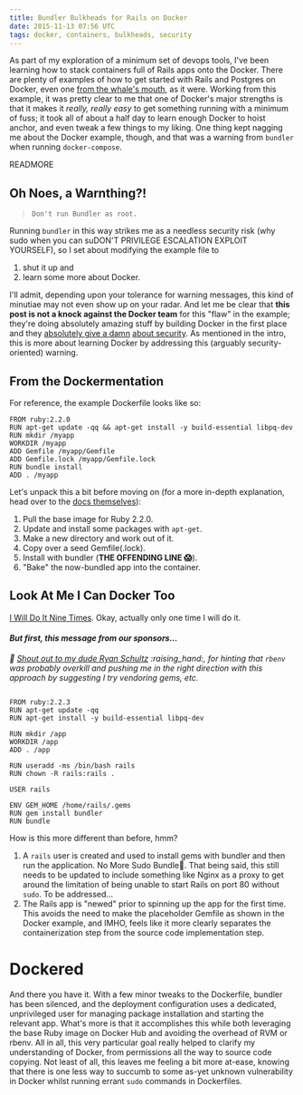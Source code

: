 ```yaml
---
title: Bundler Bulkheads for Rails on Docker
date: 2015-11-13 07:56 UTC
tags: docker, containers, bulkheads, security
---
```


As part of my exploration of a minimum set of devops tools, I've been learning
how to stack containers full of Rails apps onto the Docker.  There are plenty of
examples of how to get started with Rails and Postgres on Docker, even one [from
the whale's mouth](https://docs.docker.com/compose/rails/), as it were. Working
from this example, it was pretty clear to me that one of Docker's major
strengths is that it makes it _really, really easy_ to get something running
with a minimum of fuss; it took all of about a half day to learn enough Docker
to hoist anchor, and even tweak a few things to my liking. One thing kept
nagging me about the Docker example, though, and that was a warning from
`bundler` when running `docker-compose`.

READMORE

## Oh Noes, a Warnthing?!

> `Don't run Bundler as root.`

Running `bundler` in this way strikes me as a needless security risk (why sudo
when you can suDON'T PRIVILEGE ESCALATION EXPLOIT YOURSELF), so I set about
modifying the example file to

1. shut it up and
1. learn some more about Docker.

I'll admit, depending upon your tolerance for warning messages, this kind of
minutiae may not even show up on your radar. And let me be clear that **this
post is not a knock against the Docker team** for this "flaw" in the example;
they're doing absolutely amazing stuff by building Docker in the first place and
they [absolutely give a
damn](https://blog.docker.com/2015/05/understanding-docker-security-and-best-practices/)
[about security](https://github.com/docker/docker/issues/13490). As mentioned in
the intro, this is more about learning Docker by addressing this (arguably
security-oriented) warning.

## From the Dockermentation

For reference, the example Dockerfile looks like so:

```docker
FROM ruby:2.2.0
RUN apt-get update -qq && apt-get install -y build-essential libpq-dev
RUN mkdir /myapp
WORKDIR /myapp
ADD Gemfile /myapp/Gemfile
ADD Gemfile.lock /myapp/Gemfile.lock
RUN bundle install
ADD . /myapp
```

Let's unpack this a bit before moving on (for a more in-depth explanation, head
over to the [docs themselves](https://docs.docker.com/compose/rails/)):

1. Pull the base image for Ruby 2.2.0.
1. Update and install some packages with `apt-get`.
1. Make a new directory and work out of it.
1. Copy over a seed Gemfile(.lock).
1. Install with bundler (**THE OFFENDING LINE :scream:**).
1. "Bake" the now-bundled app into the container.

## Look At Me I Can Docker Too

[I Will Do It Nine Times](https://youtu.be/ln5Ar5aHDYM?t=12s). Okay, actually
only one time I will do it.

#### *But first, this message from our sponsors...*

*:tada: [Shout out to my dude Ryan Schultz](http://ryands.org/) :raising\_hand:,
for hinting that `rbenv` was probably overkill and pushing me in the right
direction with this approach by suggesting I try vendoring gems, etc.*

```

FROM ruby:2.2.3
RUN apt-get update -qq
RUN apt-get install -y build-essential libpq-dev

RUN mkdir /app
WORKDIR /app
ADD . /app

RUN useradd -ms /bin/bash rails
RUN chown -R rails:rails .

USER rails

ENV GEM_HOME /home/rails/.gems
RUN gem install bundler
RUN bundle
```

How is this more different than before, hmm?

1. A `rails` user is created and used to install gems with bundler and then run
   the application. No More Sudo Bundle:no_good:. That being said, this still
   needs to be updated to include something like Nginx as a proxy to get around
   the limitation of being unable to start Rails on port 80 without `sudo`. To
   be addressed...
1. The Rails app is "newed" prior to spinning up the app for the first time.
   This avoids the need to make the placeholder Gemfile as shown in the Docker
   example, and IMHO, feels like it more clearly separates the containerization
   step from the source code implementation step.

# Dockered
And there you have it. With a few minor tweaks to the Dockerfile, bundler has
been silenced, and the deployment configuration uses a dedicated, unprivileged
user for managing package installation and starting the relevant app. What's
more is that it accomplishes this while both leveraging the base Ruby image on
Docker Hub and avoiding the overhead of RVM or rbenv. All in all, this very
particular goal really helped to clarify my understanding of Docker, from
permissions all the way to source code copying.  Not least of all, this leaves
me feeling a bit more at-ease, knowing that there is one less way to succumb to
some as-yet unknown vulnerability in Docker whilst running errant `sudo`
commands in Dockerfiles.

